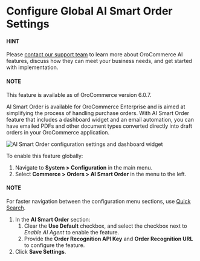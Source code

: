 <a id="admin-configuration-orders-ai-smart-order-settings"></a>

# Configure Global AI Smart Order Settings

#### HINT
Please <a href="https://oroinc.com/contact-us/" target="_blank">contact our support team</a> to learn more about OroCommerce AI features, discuss how they can meet your business needs, and get started with implementation.

#### NOTE
This feature is available as of OroCommerce version 6.0.7.

AI Smart Order is available for OroCommerce Enterprise and is aimed at simplifying the process of handling purchase orders. With AI Smart Order feature that includes a dashboard widget and an email automation, you can have emailed PDFs and other document types converted directly into draft orders in your OroCommerce application.

![AI Smart Order configuration settings and dashboard widget](user/img/system/config_commerce/order/ai-smart-order-config-global.png)

To enable this feature globally:

1. Navigate to **System > Configuration** in the main menu.
2. Select **Commerce > Orders > AI Smart Order** in the menu to the left.

#### NOTE
For faster navigation between the configuration menu sections, use [Quick Search](../../quick-search.md#user-guide-system-configuration-quick-search).

1. In the **AI Smart Order** section:
   1. Clear the **Use Default** checkbox, and select the checkbox next to *Enable AI Agent* to enable the feature.
   2. Provide the **Order Recognition API Key** and **Order Recognition URL** to configure the feature.
2. Click **Save Settings**.
